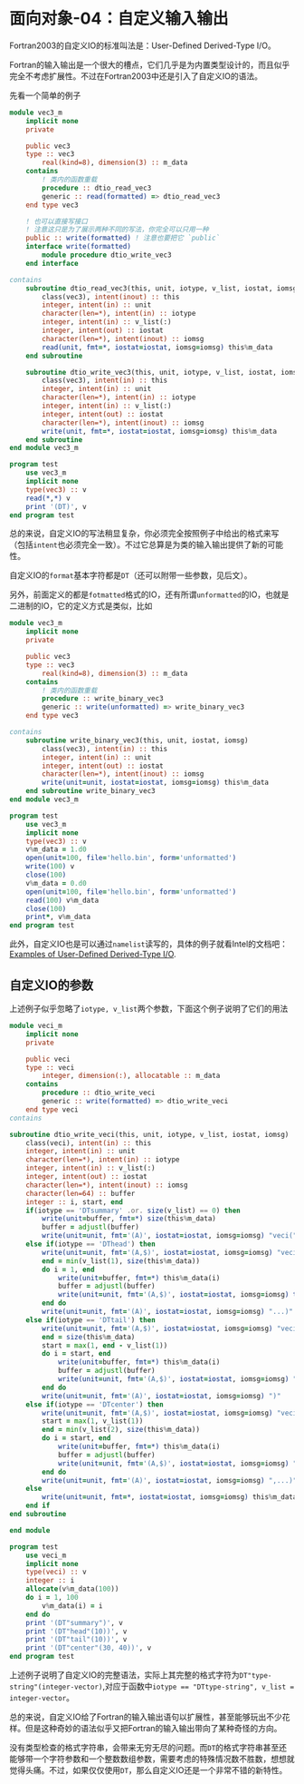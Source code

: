# 面向对象-04：自定义输入输出

Fortran2003的自定义IO的标准叫法是：User-Defined Derived-Type I/O。

Fortran的输入输出是一个很大的槽点，它们几乎是为内置类型设计的，而且似乎完全不考虑扩展性。不过在Fortran2003中还是引入了自定义IO的语法。

先看一个简单的例子
```fortran
module vec3_m
    implicit none
    private

    public vec3
    type :: vec3
        real(kind=8), dimension(3) :: m_data
    contains
        ! 类内的函数重载
        procedure :: dtio_read_vec3
        generic :: read(formatted) => dtio_read_vec3
    end type vec3

    ! 也可以直接写接口
    ! 注意这只是为了展示两种不同的写法，你完全可以只用一种
    public :: write(formatted) ! 注意也要把它 `public`
    interface write(formatted)
        module procedure dtio_write_vec3
    end interface

contains
    subroutine dtio_read_vec3(this, unit, iotype, v_list, iostat, iomsg)
        class(vec3), intent(inout) :: this
        integer, intent(in) :: unit
        character(len=*), intent(in) :: iotype
        integer, intent(in) :: v_list(:)
        integer, intent(out) :: iostat
        character(len=*), intent(inout) :: iomsg
        read(unit, fmt=*, iostat=iostat, iomsg=iomsg) this%m_data
    end subroutine

    subroutine dtio_write_vec3(this, unit, iotype, v_list, iostat, iomsg)
        class(vec3), intent(in) :: this
        integer, intent(in) :: unit
        character(len=*), intent(in) :: iotype
        integer, intent(in) :: v_list(:)
        integer, intent(out) :: iostat
        character(len=*), intent(inout) :: iomsg
        write(unit, fmt=*, iostat=iostat, iomsg=iomsg) this%m_data
    end subroutine
end module vec3_m

program test
    use vec3_m
    implicit none
    type(vec3) :: v
    read(*,*) v
    print '(DT)', v
end program test
```

总的来说，自定义IO的写法稍显复杂，你必须完全按照例子中给出的格式来写（包括`intent`也必须完全一致）。不过它总算是为类的输入输出提供了新的可能性。

自定义IO的`format`基本字符都是`DT`（还可以附带一些参数，见后文）。

另外，前面定义的都是`fotmatted`格式的IO，还有所谓`unformatted`的IO，也就是二进制的IO，它的定义方式是类似，比如
```fortran
module vec3_m
    implicit none
    private

    public vec3
    type :: vec3
        real(kind=8), dimension(3) :: m_data
    contains
        ! 类内的函数重载
        procedure :: write_binary_vec3
        generic :: write(unformatted) => write_binary_vec3
    end type vec3

contains
    subroutine write_binary_vec3(this, unit, iostat, iomsg)
        class(vec3), intent(in) :: this
        integer, intent(in) :: unit
        integer, intent(out) :: iostat
        character(len=*), intent(inout) :: iomsg
        write(unit=unit, iostat=iostat, iomsg=iomsg) this%m_data
    end subroutine write_binary_vec3
end module vec3_m

program test
    use vec3_m
    implicit none
    type(vec3) :: v
    v%m_data = 1.d0
    open(unit=100, file='hello.bin', form='unformatted')
    write(100) v
    close(100)
    v%m_data = 0.d0
    open(unit=100, file='hello.bin', form='unformatted')
    read(100) v%m_data
    close(100)
    print*, v%m_data
end program test
```

此外，自定义IO也是可以通过`namelist`读写的，具体的例子就看Intel的文档吧：[Examples of User-Defined Derived-Type I/O](https://www.intel.com/content/www/us/en/develop/documentation/fortran-compiler-oneapi-dev-guide-and-reference/top/language-reference/data-transfer-i-o-statements/user-defined-derived-type-i-o/examples-of-user-defined-derived-type-i-o.html).


## 自定义IO的参数

上述例子似乎忽略了`iotype, v_list`两个参数，下面这个例子说明了它们的用法
```fortran
module veci_m
    implicit none
    private

    public veci
    type :: veci
        integer, dimension(:), allocatable :: m_data
    contains
        procedure :: dtio_write_veci
        generic :: write(formatted) => dtio_write_veci
    end type veci
contains

subroutine dtio_write_veci(this, unit, iotype, v_list, iostat, iomsg)
    class(veci), intent(in) :: this
    integer, intent(in) :: unit
    character(len=*), intent(in) :: iotype
    integer, intent(in) :: v_list(:)
    integer, intent(out) :: iostat
    character(len=*), intent(inout) :: iomsg
    character(len=64) :: buffer
    integer :: i, start, end
    if(iotype == 'DTsummary' .or. size(v_list) == 0) then
        write(unit=buffer, fmt=*) size(this%m_data)
        buffer = adjustl(buffer)
        write(unit=unit, fmt='(A)', iostat=iostat, iomsg=iomsg) "veci("//trim(buffer)//"-elements)"
    else if(iotype == 'DThead') then
        write(unit=unit, fmt='(A,$)', iostat=iostat, iomsg=iomsg) "veci("
        end = min(v_list(1), size(this%m_data))
        do i = 1, end
            write(unit=buffer, fmt=*) this%m_data(i)
            buffer = adjustl(buffer)
            write(unit=unit, fmt='(A,$)', iostat=iostat, iomsg=iomsg) trim(buffer)//","
        end do
        write(unit=unit, fmt='(A)', iostat=iostat, iomsg=iomsg) "...)"
    else if(iotype == 'DTtail') then
        write(unit=unit, fmt='(A,$)', iostat=iostat, iomsg=iomsg) "veci(..."
        end = size(this%m_data)
        start = max(1, end - v_list(1))
        do i = start, end
            write(unit=buffer, fmt=*) this%m_data(i)
            buffer = adjustl(buffer)
            write(unit=unit, fmt='(A,$)', iostat=iostat, iomsg=iomsg) ","//trim(buffer)
        end do
        write(unit=unit, fmt='(A)', iostat=iostat, iomsg=iomsg) ")"
    else if(iotype == 'DTcenter') then
        write(unit=unit, fmt='(A,$)', iostat=iostat, iomsg=iomsg) "veci(..."
        start = max(1, v_list(1))
        end = min(v_list(2), size(this%m_data))
        do i = start, end
            write(unit=buffer, fmt=*) this%m_data(i)
            buffer = adjustl(buffer)
            write(unit=unit, fmt='(A,$)', iostat=iostat, iomsg=iomsg) ","//trim(buffer)
        end do
        write(unit=unit, fmt='(A)', iostat=iostat, iomsg=iomsg) ",...)"
    else
        write(unit=unit, fmt=*, iostat=iostat, iomsg=iomsg) this%m_data
    end if
end subroutine

end module

program test
    use veci_m
    implicit none
    type(veci) :: v
    integer :: i
    allocate(v%m_data(100))
    do i = 1, 100
        v%m_data(i) = i
    end do
    print '(DT"summary")', v
    print '(DT"head"(10))', v
    print '(DT"tail"(10))', v
    print '(DT"center"(30, 40))', v
end program test
```

上述例子说明了自定义IO的完整语法，实际上其完整的格式字符为`DT"type-string"(integer-vector)`,对应于函数中`iotype == "DTtype-string", v_list = integer-vector`。

总的来说，自定义IO给了Fortran的输入输出语句以扩展性，甚至能够玩出不少花样。但是这种奇妙的语法似乎又把Fortran的输入输出带向了某种奇怪的方向。

没有类型检查的格式字符串，会带来无穷无尽的问题。而`DT`的格式字符串甚至还能够带一个字符参数和一个整数数组参数，需要考虑的特殊情况数不胜数，想想就觉得头痛。不过，如果仅仅使用`DT`，那么自定义IO还是一个非常不错的新特性。